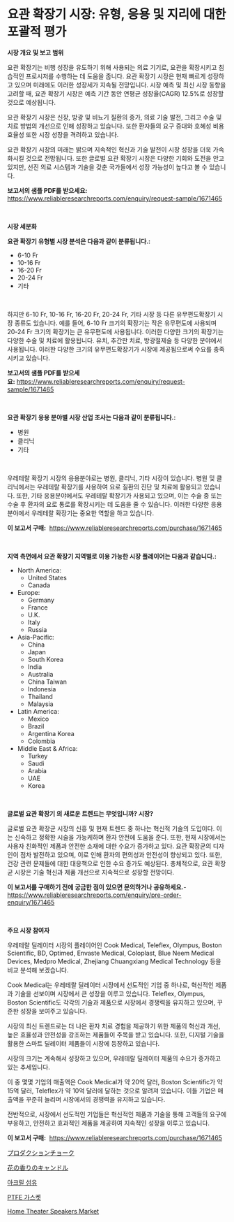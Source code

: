 <p><h1>요관 확장기 시장: 유형, 응용 및 지리에 대한 포괄적 평가</h1></p><p><strong>시장 개요 및 보고 범위</strong></p>
<p><p>요관 확장기는 비행 성장을 유도하기 위해 사용되는 의료 기기로, 요관을 확장시키고 침습적인 프로시저를 수행하는 데 도움을 줍니다. 요관 확장기 시장은 현재 빠르게 성장하고 있으며 미래에도 이러한 성장세가 지속될 전망입니다. 시장 예측 및 최신 시장 동향을 고려할 때, 요관 확장기 시장은 예측 기간 동안 연평균 성장율(CAGR) 12.5%로 성장할 것으로 예상됩니다.</p><p>요관 확장기 시장은 신장, 방광 및 비뇨기 질환의 증가, 의료 기술 발전, 그리고 수술 및 치료 방법의 개선으로 인해 성장하고 있습니다. 또한 환자들의 요구 증대와 호혜성 비용 효율성 또한 시장 성장을 격려하고 있습니다.</p><p>요관 확장기 시장의 미래는 밝으며 지속적인 혁신과 기술 발전이 시장 성장을 더욱 가속화시킬 것으로 전망됩니다. 또한 글로벌 요관 확장기 시장은 다양한 기회와 도전을 안고 있지만, 선진 의료 시스템과 기술을 갖춘 국가들에서 성장 가능성이 높다고 볼 수 있습니다.</p></p>
<p><strong>보고서의 샘플 PDF를 받으세요:</strong> <a href="https://www.reliableresearchreports.com/enquiry/request-sample/1671465">https://www.reliableresearchreports.com/enquiry/request-sample/1671465</a></p>
<p>&nbsp;</p>
<p><strong>시장 세분화</strong></p>
<p><strong>요관 확장기 유형별 시장 분석은 다음과 같이 분류됩니다.:</strong></p>
<p><ul><li>6-10 Fr</li><li>10-16 Fr</li><li>16-20 Fr</li><li>20-24 Fr</li><li>기타</li></ul></p>
<p>&nbsp;</p>
<p><p>하지만 6-10 Fr, 10-16 Fr, 16-20 Fr, 20-24 Fr, 기타 시장 등 다른 유무편도확장기 시장 종류도 있습니다. 예를 들어, 6-10 Fr 크기의 확장기는 작은 유무편도에 사용되며 20-24 Fr 크기의 확장기는 큰 유무편도에 사용됩니다. 이러한 다양한 크기의 확장기는 다양한 수술 및 치료에 활용됩니다. 유치, 추간판 치료, 방광절제술 등 다양한 분야에서 사용됩니다. 이러한 다양한 크기의 유무편도확장기가 시장에 제공됨으로써 수요를 충족시키고 있습니다.</p></p>
<p><strong>보고서의 샘플 PDF를 받으세요:</strong>&nbsp;<a href="https://www.reliableresearchreports.com/enquiry/request-sample/1671465">https://www.reliableresearchreports.com/enquiry/request-sample/1671465</a></p>
<p>&nbsp;</p>
<p><strong> 요관 확장기 응용 분야별 시장 산업 조사는 다음과 같이 분류됩니다.:</strong></p>
<p><ul><li>병원</li><li>클리닉</li><li>기타</li></ul></p>
<p>&nbsp;</p>
<p><p>우레테랄 확장기 시장의 응용분야로는 병원, 클리닉, 기타 시장이 있습니다. 병원 및 클리닉에서는 우레테랄 확장기를 사용하여 요로 질환의 진단 및 치료에 활용되고 있습니다. 또한, 기타 응용분야에서도 우레테랄 확장기가 사용되고 있으며, 이는 수술 중 또는 수술 후 환자의 요로 통로를 확장시키는 데 도움을 줄 수 있습니다. 이러한 다양한 응용분야에서 우레테랄 확장기는 중요한 역할을 하고 있습니다.</p></p>
<p><strong>이 보고서 구매:</strong>&nbsp; <a href="https://www.reliableresearchreports.com/purchase/1671465">https://www.reliableresearchreports.com/purchase/1671465</a></p>
<p>&nbsp;</p>
<p><strong>지역 측면에서 요관 확장기 지역별로 이용 가능한 시장 플레이어는 다음과 같습니다.:</strong></p>
<p><ul>
    <li>
        North America:
        <ul>
            <li>United States</li>
            <li>Canada</li>
        </ul>
    </li>
    <li>
        Europe:
        <ul>
            <li>Germany</li>
            <li>France</li>
            <li>U.K.</li>
            <li>Italy</li>
            <li>Russia</li>
        </ul>
    </li>
    <li>
        Asia-Pacific:
        <ul>
            <li>China</li>
            <li>Japan</li>
            <li>South Korea</li>
            <li>India</li>
            <li>Australia</li>
            <li>China Taiwan</li>
            <li>Indonesia</li>
            <li>Thailand</li>
            <li>Malaysia</li>
        </ul>
    </li>
    <li>
        Latin America:
        <ul>
            <li>Mexico</li>
            <li>Brazil</li>
            <li>Argentina Korea</li>
            <li>Colombia</li>
        </ul>
    </li>
    <li>
        Middle East & Africa:
        <ul>
            <li>Turkey</li>
            <li>Saudi</li>
            <li>Arabia</li>
            <li>UAE</li>
            <li>Korea</li>
        </ul>
    </li>
    </ul></p>
<p>&nbsp;</p>
<p><strong>글로벌 요관 확장기 의 새로운 트렌드는 무엇입니까? 시장?</strong></p>
<p><p>글로벌 요관 확장균 시장의 신흥 및 현재 트렌드 중 하나는 혁신적 기술의 도입이다. 이는 신속하고 정확한 시술을 가능케하며 환자 안전에 도움을 준다. 또한, 현재 시장에서는 사용자 친화적인 제품과 안전한 소재에 대한 수요가 증가하고 있다. 요관 확장균의 디자인이 점차 발전하고 있으며, 이로 인해 환자의 편의성과 안전성이 향상되고 있다. 또한, 건강 관련 문제들에 대한 대응책으로 인한 수요 증가도 예상된다. 총체적으로, 요관 확장균 시장은 기술 혁신과 제품 개선으로 지속적으로 성장할 전망이다.</p></p>
<p><strong>이 보고서를 구매하기 전에 궁금한 점이 있으면 문의하거나 공유하세요.</strong>- <a href="https://www.reliableresearchreports.com/enquiry/pre-order-enquiry/1671465">https://www.reliableresearchreports.com/enquiry/pre-order-enquiry/1671465</a></p>
<p>&nbsp;</p>
<p><strong>주요 시장 참여자</strong></p>
<p><p>우레테랄 딜레이터 시장의 플레이어인 Cook Medical, Teleflex, Olympus, Boston Scientific, BD, Optimed, Envaste Medical, Coloplast, Blue Neem Medical Devices, Medpro Medical, Zhejiang Chuangxiang Medical Technology 등을 비교 분석해 보겠습니다. </p><p>Cook Medical는 우레테랄 딜레이터 시장에서 선도적인 기업 중 하나로, 혁신적인 제품과 기술을 선보이며 시장에서 큰 성장을 이루고 있습니다. Teleflex, Olympus, Boston Scientific도 각각의 기술과 제품으로 시장에서 경쟁력을 유지하고 있으며, 꾸준한 성장을 보여주고 있습니다. </p><p>시장의 최신 트렌드로는 더 나은 환자 치료 경험을 제공하기 위한 제품의 혁신과 개선, 높은 효율성과 안전성을 강조하는 제품들이 주목을 받고 있습니다. 또한, 디지털 기술을 활용한 스마트 딜레이터 제품들이 시장에 등장하고 있습니다. </p><p>시장의 크기는 계속해서 성장하고 있으며, 우레테랄 딜레이터 제품의 수요가 증가하고 있는 추세입니다. </p><p>이 중 몇몇 기업의 매출액은 Cook Medical가 약 20억 달러, Boston Scientific가 약 15억 달러, Teleflex가 약 10억 달러에 달하는 것으로 알려져 있습니다. 이들 기업은 매출액을 꾸준히 늘리며 시장에서의 경쟁력을 유지하고 있습니다. </p><p>전반적으로, 시장에서 선도적인 기업들은 혁신적인 제품과 기술을 통해 고객들의 요구에 부응하고, 안전하고 효과적인 제품을 제공하여 지속적인 성장을 이루고 있습니다.</p></p>
<p><strong>이 보고서 구매:</strong>&nbsp;&nbsp;<a href="https://www.reliableresearchreports.com/purchase/1671465">https://www.reliableresearchreports.com/purchase/1671465</a></p>
<p><p><a href="https://github.com/dzy793153605/Market-Research-Report-List-1/blob/main/7680738185636.md">プロダクションチョーク</a></p><p><a href="https://medium.com/@nofrinla/%E8%8A%B1%E3%81%AE%E9%A6%99%E3%82%8A%E3%81%AE%E3%81%99%E3%82%8B%E3%82%AD%E3%83%A3%E3%83%B3%E3%83%89%E3%83%AB%E5%B8%82%E5%A0%B4%E3%81%AE%E8%A6%8F%E6%A8%A1-%E5%B8%82%E5%A0%B4%E5%8B%95%E5%90%91%E3%81%A8%E5%B8%82%E5%A0%B4%E4%BA%88%E6%B8%AC-2024%E5%B9%B4%E3%81%8B%E3%82%892031%E5%B9%B4-0feb076b8501">花の香りのキャンドル</a></p><p><a href="https://medium.com/@royross51/%EC%95%84%ED%81%AC%EB%A6%B4-%EC%84%AC%EC%9C%A0-%EC%8B%9C%EC%9E%A5-2031%EB%85%84%EA%B9%8C%EC%A7%80%EC%9D%98-%ED%8A%B8%EB%A0%8C%EB%93%9C-%EC%98%88%EC%B8%A1-%EB%B0%8F-%EA%B2%BD%EC%9F%81-%EB%B6%84%EC%84%9D-de9bac9efdcc">아크릴 섬유</a></p><p><a href="https://medium.com/@royross51/ptfe-%EA%B0%80%EC%8A%A4%EC%BC%93-%EC%8B%9C%EC%9E%A5%EC%9D%80-%EC%8B%9C%EC%9E%A5-%EC%A0%90%EC%9C%A0%EC%9C%A8-%EC%8B%9C%EC%9E%A5-%EB%8F%99%ED%96%A5-%EB%B0%8F-%EC%8B%9C%EC%9E%A5-%EC%84%B1%EC%9E%A5%EC%97%90-%EB%8C%80%ED%95%9C-%EC%A0%95%EB%B3%B4%EB%A5%BC-%EC%A0%9C%EA%B3%B5%ED%95%A9%EB%8B%88%EB%8B%A4-5cee12fb4ec7">PTFE 가스켓</a></p><p><a href="https://view.publitas.com/reportprime-1/home-theater-speakers-market-size-evaluating-its-market-trends-growth-and-projections-2024-2031/">Home Theater Speakers Market</a></p></p>
